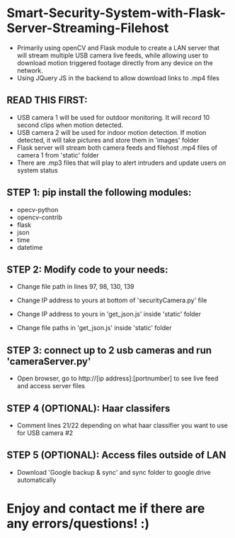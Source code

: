 # Smart-Security-System-with-Flask-Server-Streaming-Filehost
* Primarily using openCV and Flask module to create a LAN server that will stream multiple USB camera live feeds, while allowing user to download motion triggered footage directly from any device on the network. 
* Using JQuery JS in the backend to allow download links to .mp4 files

## READ THIS FIRST:
* USB camera 1 will be used for outdoor monitoring. It will record 10 second clips when motion detected.
* USB camera 2 will be used for indoor motion detection. If motion detected, it will take pictures and store them in 'images' folder
* Flask server will stream both camera feeds and filehost .mp4 files of camera 1 from 'static' folder
* There are .mp3 files that will play to alert intruders and update users on system status

## STEP 1: pip install the following modules:
* opecv-python
* opencv-contrib
* flask
* json
* time
* datetime

## STEP 2: Modify code to your needs:
* Change file path in lines 97, 98, 130, 139
* Change IP address to yours at bottom of 'securityCamera.py' file

* Change IP address to yours in 'get_json.js' inside 'static' folder
* Change file paths in 'get_json.js' inside 'static' folder

## STEP 3: connect up to 2 usb cameras and run 'cameraServer.py'
* Open browser, go to http://[ip address]:[portnumber] to see live feed and access server files

## STEP 4 (OPTIONAL): Haar classifers
* Comment lines 21/22 depending on what haar classifier you want to use for USB camera #2

## STEP 5 (OPTIONAL): Access files outside of LAN
* Download 'Google backup & sync' and sync folder to google drive automatically

# Enjoy and contact me if there are any errors/questions! :)
